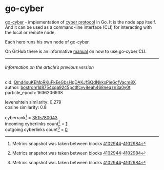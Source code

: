 # go-cyber

[go-cyber](https://github.com/cybercongress/go-cyber) - implementation of [cyber protocol](https://github.com/cybercongress/cyber) in Go. It is the node app itself. And it can be used as a command-line interface (CLI) for interacting with the local or remote node.

Each hero runs his own node of go-cyber.

On GitHub there is an informative [manual](https://github.com/cybercongress/go-cyber/blob/main/docs/ultimate-commands-guide.md) on how to use go-cyber CLI.

---

###### Information on the article’s previous version  

cid: [Qmd4suKEMpRKuFkEeGbsHqDAKJfSQdNkkxPie6cfVacm8X](https://cyb.ai/ipfs/Qmd4suKEMpRKuFkEeGbsHqDAKJfSQdNkkxPie6cfVacm8X)  
author: [bostrom1d8754xqa9245pctlfcyv8eah468neqzn3a0y0t](https://cyb.ai/network/bostrom/contract/bostrom1d8754xqa9245pctlfcyv8eah468neqzn3a0y0t)  
particle_epoch: 1636206938  

levenshtein similarity: 0.279  
cosine similarity: 0.8  

cyberrank[^1] = [3515780043](https://lcd.bostrom.cybernode.ai/cyber/rank/v1beta1/rank/rank/Qmd4suKEMpRKuFkEeGbsHqDAKJfSQdNkkxPie6cfVacm8X)  
incoming cyberlinks count[^1] = [1](https://lcd.bostrom.cybernode.ai/cyber/rank/v1beta1/rank/backlinks/Qmd4suKEMpRKuFkEeGbsHqDAKJfSQdNkkxPie6cfVacm8X?pagination.page=0&pagination.per_page=1000)  
outgoing cyberlinks count[^1] = [0](https://lcd.bostrom.cybernode.ai/cyber/rank/v1beta1/rank/search/Qmd4suKEMpRKuFkEeGbsHqDAKJfSQdNkkxPie6cfVacm8X??pagination.page=0&pagination.per_page=1000)  

[^1]: Metrics snapshot was taken between blocks [4102944](https://cyb.ai/network/bostrom/block/4102944)-[4102984](https://cyb.ai/network/bostrom/block/4102984)

